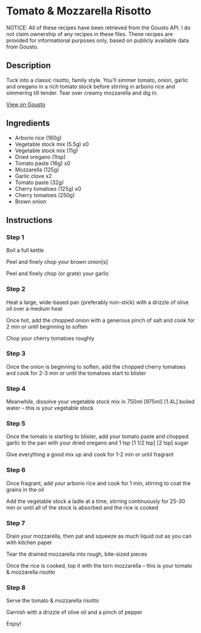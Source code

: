 # Tomato & Mozzarella Risotto

NOTICE: All of these recipes have been retrieved from the Gousto API. I do not claim ownership of any recipes in these files. These recipes are provided for informational purposes only, based on publicly available data from Gousto.

## Description

Tuck into a classic risotto, family style. You’ll simmer tomato, onion, garlic and oregano in a rich tomato stock before stirring in arborio rice and simmering till tender. Tear over creamy mozzarella and dig in.

[View on Gousto](https://www.gousto.co.uk/recipes/cookbook/tomato-mozzarella-risotto)

## Ingredients

- Arborio rice (160g)
- Vegetable stock mix (5.5g) x0
- Vegetable stock mix (11g)
- Dried oregano (1tsp)
- Tomato paste (16g) x0
- Mozzarella (125g)
- Garlic clove x2
- Tomato paste (32g)
- Cherry tomatoes (125g) x0
- Cherry tomatoes (250g)
- Brown onion

## Instructions


### Step 1

Boil a full kettle

Peel and finely chop your brown onion[s]

Peel and finely chop (or grate) your garlic


### Step 2

Heat a large, wide-based pan (preferably non-stick) with a drizzle of olive oil over a medium heat

Once hot, add the chopped onion with a generous pinch of salt and cook for 2 min or until beginning to soften

Chop your cherry tomatoes roughly


### Step 3

Once the onion is beginning to soften, add the chopped cherry tomatoes and cook for 2-3 min or until the tomatoes start to blister


### Step 4

Meanwhile, dissolve your vegetable stock mix in 750ml <span class="text-purple">[975ml]</span><span class="text-danger"> [1.4L]</span> boiled water – this is your vegetable stock


### Step 5

Once the tomato is starting to blister, add your tomato paste and chopped garlic to the pan with your dried oregano and 1 tsp<span class="text-danger"> <span class="text-purple">[1 1/2 tsp]</span> [2 tsp] </span>sugar

Give everything a good mix up and cook for 1-2 min or until fragrant


### Step 6

Once fragrant, add your arborio rice and cook for 1 min, stirring to coat the grains in the oil

Add the vegetable stock a ladle at a time, stirring continuously for 25-30 min or until all of the stock is absorbed and the rice is cooked


### Step 7

Drain your mozzarella, then pat and squeeze as much liquid out as you can with kitchen paper

Tear the drained mozzarella into rough, bite-sized pieces

Once the rice is cooked, top it with the torn mozzarella – this is your tomato & mozzarella risotto

### Step 8

Serve the tomato & mozzarella risotto

Garnish with a drizzle of olive oil and a pinch of pepper

Enjoy!

